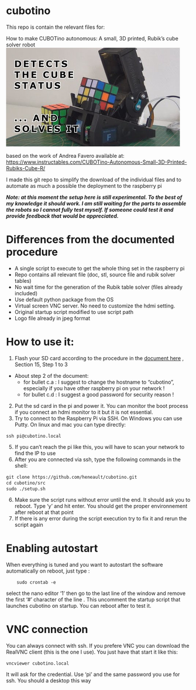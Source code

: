 # cubotino

This repo is contain the relevant files for:

How to make CUBOTino autonomous: A small, 3D printed, Rubik’s cube solver robot
![title image](/images/title.jpg)

based on the work of Andrea Favero available at: https://www.instructables.com/CUBOTino-Autonomous-Small-3D-Printed-Rubiks-Cube-R/

I made this git repo to simplify the download of the individual files and to automate as much a possible the deployment to the raspberry pi

***Note: at this moment the setup here is still experimental. To the best of my knowledge it should work. I am still waiting for the parts to assemble the robots so I cannot fully test myself. If someone could test it and provide feedback that would be appreciated.***

# Differences from the documented procedure
* A single script to execute to get the whole thing set in the raspberry pi
* Repo contains all relevant file (doc, stl, source file and rubik solver tables)
* No wait time for the generation of the Rubik table solver (files already included)
* Use default python package from the OS
* Virtual screen VNC server. No need to customize the hdmi setting.
* Original startup script modified to use script path
* Logo file already in jpeg format

# How to use it:
1. Flash your SD card according to the procedure in the [document here](doc/How_to_make_CUBOTino_autonomous_robot_20220607-1.pdf) , Section 15, Step 1 to 3
  - About step 2 of the document:
    - for bullet c.a : I suggest to change the hostname to “cubotino”, especially if you have other raspberry pi on your network !
    - for bullet c.d : I suggest a good password for security reason !
2. Put the sd card in the pi and power it. You can monitor the boot process if you connect an hdmi monitor to it but it is not essential. 
3. Try to connect to the Raspberry Pi via SSH. On Windows you can use Putty. On linux and mac you can type directly:
```
ssh pi@cubotino.local
```
5. If you can’t reach the pi like this, you will have to scan your network to find the IP to use
6. After you are connected via ssh, type the following commands in the shell:
```
git clone https://github.com/heneault/cubotino.git
cd cubotino/src
sudo ./setup.sh
```
6. Make sure the script runs without error until the end. It should ask you to reboot. Type ‘y’ and hit enter. You should get the proper environnement after reboot at that point
7. If there is any error during the script execution try to fix it and rerun the script again

# Enabling autostart
When everything is tuned and you want to autostart the software automatically on reboot, just type :
```
    sudo crontab -e
```
select the nano editor ‘1’ then go to the last line of the window and remove the first ‘#’ character of the line . This uncomment the startup script that launches cubotino on startup. You can reboot after to test it.

# VNC connection
You can always connect with ssh. If you prefere VNC you can download the RealVNC client (this is the one I use). You just have that start it like this:
```
vncviewer cubotino.local
```
It will ask for the credential. Use ‘pi’ and the same password you use for ssh. You should a desktop this way
